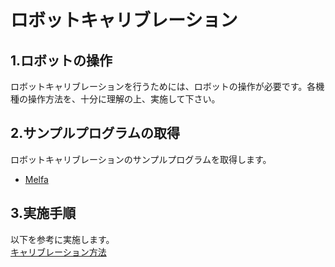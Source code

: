 # ロボットキャリブレーション

## 1.ロボットの操作  
ロボットキャリブレーションを行うためには、ロボットの操作が必要です。各機種の操作方法を、十分に理解の上、実施して下さい。

## 2.サンプルプログラムの取得
ロボットキャリブレーションのサンプルプログラムを取得します。

* [Melfa](https://github.com/YOODS/rovi_industrial/blob/devel/melfa/VT.prg)

## 3.実施手順  
以下を参考に実施します。  
[キャリブレーション方法](https://github.com/YOODS/rovi_utils/blob/devel/r-calib/HowTo.md)
